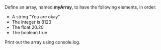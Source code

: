 Define an array, named **myArray**, to have the following elements, in order:

- A string "You are okay"
- The integer is 8123
- The float 20.20
- The boolean true

Print out the array using console.log.